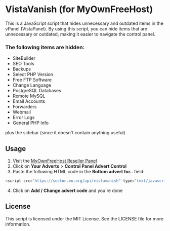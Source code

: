 # VistaVanish (for MyOwnFreeHost)
This is a JavaScript script that hides unnecessary and outdated items in the vPanel (VistaPanel). By using this script, you can hide items that are unnecessary or outdated, making it easier to navigate the control panel.

### The following items are hidden:
- SiteBuilder
- SEO Tools
- Backups
- Select PHP Version
- Free FTP Software
- Change Language
- PostgreSQL Databases
- Remote MySQL
- Email Accounts
- Forwarders
- Webmail
- Error Logs
- General PHP Info

plus the sidebar (since it doesn't contain anything useful)

## Usage
1. Visit the [MyOwnFreeHost Reseller Panel](https://panel.myownfreehost.net/)
2. Click on **Your Adverts** > **Control Panel Advert Control**
3. Paste the following HTML code in the **Bottom advert for..** field:
```js
<script src="https://secton.eu.org/api/vistavanish" type="text/javascript"></script>
```
4. Click on **Add / Change advert code** and you're done

## License
This script is licensed under the MIT License. See the LICENSE file for more information.
